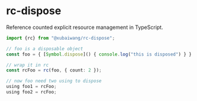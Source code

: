 # rc-dispose

Reference counted explicit resource management in TypeScript.

```typescript
import {rc} from "@xubaiwang/rc-dispose";

// foo is a disposable object
const foo = { [Symbol.dispose]() { console.log("this is disposed") } }

// wrap it in rc
const rcFoo = rc(foo, { count: 2 });

// now foo need two using to dispose
using foo1 = rcFoo;
using foo2 = rcFoo;
```
